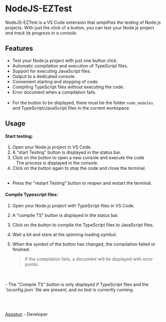 # NodeJS-EZTest

NodeJS-EZTest is a VS Code extension that simplifies the testing of Node.js projects. With just the click of a button, you can test your Node.js project _and track its progress in a console_.

## Features

- Test your Node.js project with just one button click.
- Automatic compilation and execution of TypeScript files.
- Support for executing JavaScript files.
- Output to a dedicated console.
- Convenient starting and stopping of code.
- Compiling TypeScript files without executing the code.
- Error document when a compilation fails.
  <br><br>
- For the button to be displayed, there must be the folder `node_modules` and TypeScript/JavaScript files in the current workspace.

## Usage

#### Start testing:

1. Open your Node.js project in VS Code. <br>
2. A "start Testing" button is displayed in the status bar. <br>
3. Click on the button to open a new console and execute the code <br>
   The process is displayed in the console. <br>
4. Click on the button again to stop the code and close the terminal. <br>
   <br>

- Press the "restart Testing" button to reopen and restart the terminal.

#### Compile Typescript files:

1. Open your Node.js project with TypeScript files in VS Code. <br>
2. A "compile TS" button is displayed in the status bar. <br>
3. Click on the button to compile the TypeScript files to JavaScript files. <br>
4. Wait a bit and stare at the spinning loading symbol.
5. When the symbol of the button has changed, the compilation failed or finished.

   > If the compilation fails, a document will be displayed with error points.

<br>
<br>
- The "Compile TS" button is only displayed if TypeScript files and the `tsconfig.json` file are present, and no test is currently running.

<br><br>

[Appstun](https://github.com/appstun) - Developer
